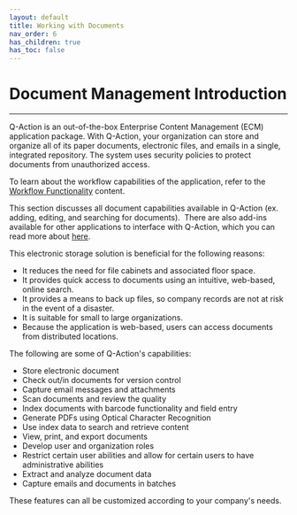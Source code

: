 ```yaml
---
layout: default
title: Working with Documents
nav_order: 6
has_children: true
has_toc: false
---
```

# Document Management Introduction
---
Q-Action is an out-of-the-box Enterprise Content Management (ECM) application package. With Q-Action, your organization can store and organize all of its paper documents, electronic files, and emails in a single, integrated repository. The system uses security policies to protect documents from unauthorized access.

To learn about the workflow capabilities of the application, refer to the [Workflow Functionality](Introduction.htm) content.

This section discusses all document capabilities available in Q-Action (ex. adding, editing, and searching for documents).  There are also add-ins available for other applications to interface with Q-Action, which you can read more about [here](../Add-Ins_Overview.htm).

This electronic storage solution is beneficial for the following reasons:

*   It reduces the need for file cabinets and associated floor space.
*   It provides quick access to documents using an intuitive, web-based, online search.
*   It provides a means to back up files, so company records are not at risk in the event of a disaster.
*   It is suitable for small to large organizations.
*   Because the application is web-based, users can access documents from distributed locations.  

The following are some of Q-Action's capabilities:

*   Store electronic document
*   Check out/in documents for version control
*   Capture email messages and attachments
*   Scan documents and review the quality
*   Index documents with barcode functionality and field entry
*   Generate PDFs using Optical Character Recognition
*   Use index data to search and retrieve content
*   View, print, and export documents
*   Develop user and organization roles
*   Restrict certain user abilities and allow for certain users to have administrative abilities
*   Extract and analyze document data
*   Capture emails and documents in batches

These features can all be customized according to your company's needs.